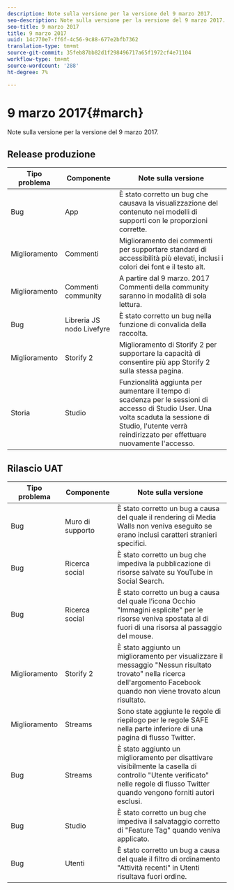 ```yaml
---
description: Note sulla versione per la versione del 9 marzo 2017.
seo-description: Note sulla versione per la versione del 9 marzo 2017.
seo-title: 9 marzo 2017
title: 9 marzo 2017
uuid: 14c770e7-ff6f-4c56-9c88-677e2bfb7362
translation-type: tm+mt
source-git-commit: 35feb87bb82d1f298496717a65f1972cf4e71104
workflow-type: tm+mt
source-wordcount: '288'
ht-degree: 7%

---
```



# 9 marzo 2017{#march}

Note sulla versione per la versione del 9 marzo 2017.

## Release produzione

| **Tipo problema** | **Componente** | **Note sulla versione** |
|---|---|---|
| Bug | App | È stato corretto un bug che causava la visualizzazione del contenuto nei modelli di supporti con le proporzioni corrette. |
| Miglioramento | Commenti | Miglioramento dei commenti per supportare standard di accessibilità più elevati, inclusi i colori dei font e il testo alt. |
| Miglioramento | Commenti community | A partire dal 9 marzo. 2017 Commenti della community saranno in modalità di sola lettura. |
| Bug | Libreria JS nodo Livefyre | È stato corretto un bug nella funzione di convalida della raccolta. |
| Miglioramento | Storify 2 | Miglioramento di Storify 2 per supportare la capacità di consentire più app Storify 2 sulla stessa pagina. |
| Storia | Studio | Funzionalità aggiunta per aumentare il tempo di scadenza per le sessioni di accesso di Studio User. Una volta scaduta la sessione di Studio, l&#39;utente verrà reindirizzato per effettuare nuovamente l&#39;accesso. |

## Rilascio UAT

| **Tipo problema** | **Componente** | **Note sulla versione** |
|---|---|---|
| Bug | Muro di supporto | È stato corretto un bug a causa del quale il rendering di Media Walls non veniva eseguito se erano inclusi caratteri stranieri specifici. |
| Bug | Ricerca social | È stato corretto un bug che impediva la pubblicazione di risorse salvate su YouTube in Social Search. |
| Bug | Ricerca social | È stato corretto un bug a causa del quale l’icona Occhio &quot;Immagini esplicite&quot; per le risorse veniva spostata al di fuori di una risorsa al passaggio del mouse. |
| Miglioramento | Storify 2 | È stato aggiunto un miglioramento per visualizzare il messaggio &quot;Nessun risultato trovato&quot; nella ricerca dell&#39;argomento Facebook quando non viene trovato alcun risultato. |
| Miglioramento | Streams | Sono state aggiunte le regole di riepilogo per le regole SAFE nella parte inferiore di una pagina di flusso Twitter. |
| Bug | Streams | È stato aggiunto un miglioramento per disattivare visibilmente la casella di controllo &quot;Utente verificato&quot; nelle regole di flusso Twitter quando vengono forniti autori esclusi. |
| Bug | Studio | È stato corretto un bug che impediva il salvataggio corretto di &quot;Feature Tag&quot; quando veniva applicato. |
| Bug | Utenti | È stato corretto un bug a causa del quale il filtro di ordinamento &quot;Attività recenti&quot; in Utenti risultava fuori ordine. |

